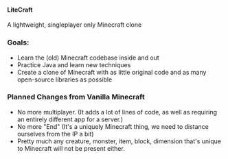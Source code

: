 #### LiteCraft
A lightweight, singleplayer only Minecraft clone <br />

### Goals:
 - Learn the (old) Minecraft codebase inside and out
 - Practice Java and learn new techniques
 - Create a clone of Minecraft with as little original code and as many open-source 
   libraries as possible

### Planned Changes from Vanilla Minecraft
 - No more multiplayer. (It adds a lot of lines of code, as well as requiring an entirely 
   different app for a server.)
 - No more "End" (It's a uniquely Minecraft thing, we need to distance ourselves from 
   the IP a bit)
 - Pretty much any creature, monster, item, block, dimension that's unique to Minecraft will not 
   be present either.
